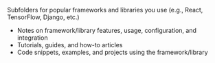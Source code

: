 Subfolders for popular frameworks and libraries you use (e.g., React, TensorFlow, Django, etc.)

- Notes on framework/library features, usage, configuration, and integration
- Tutorials, guides, and how-to articles
- Code snippets, examples, and projects using the framework/library